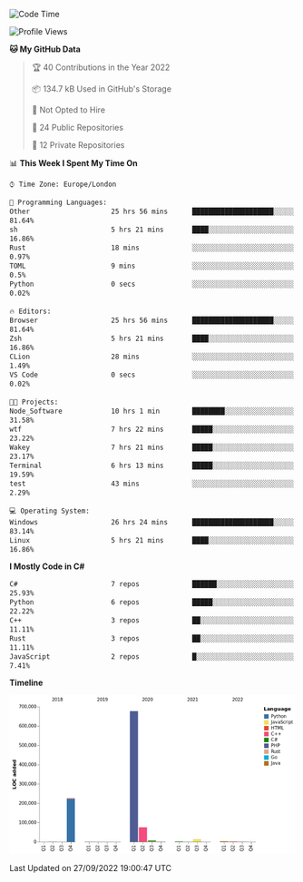 <!--START_SECTION:waka-->
![Code Time](http://img.shields.io/badge/Code%20Time-265%20hrs%2043%20mins-blue)

![Profile Views](http://img.shields.io/badge/Profile%20Views-12-blue)

**🐱 My GitHub Data** 

> 🏆 40 Contributions in the Year 2022
 > 
> 📦 134.7 kB Used in GitHub's Storage 
 > 
> 🚫 Not Opted to Hire
 > 
> 📜 24 Public Repositories 
 > 
> 🔑 12 Private Repositories  
 > 
📊 **This Week I Spent My Time On** 

```text
⌚︎ Time Zone: Europe/London

💬 Programming Languages: 
Other                    25 hrs 56 mins      ████████████████████░░░░░   81.64% 
sh                       5 hrs 21 mins       ████░░░░░░░░░░░░░░░░░░░░░   16.86% 
Rust                     18 mins             ░░░░░░░░░░░░░░░░░░░░░░░░░   0.97% 
TOML                     9 mins              ░░░░░░░░░░░░░░░░░░░░░░░░░   0.5% 
Python                   0 secs              ░░░░░░░░░░░░░░░░░░░░░░░░░   0.02%

🔥 Editors: 
Browser                  25 hrs 56 mins      ████████████████████░░░░░   81.64% 
Zsh                      5 hrs 21 mins       ████░░░░░░░░░░░░░░░░░░░░░   16.86% 
CLion                    28 mins             ░░░░░░░░░░░░░░░░░░░░░░░░░   1.49% 
VS Code                  0 secs              ░░░░░░░░░░░░░░░░░░░░░░░░░   0.02%

🐱‍💻 Projects: 
Node_Software            10 hrs 1 min        ████████░░░░░░░░░░░░░░░░░   31.58% 
wtf                      7 hrs 22 mins       █████░░░░░░░░░░░░░░░░░░░░   23.22% 
Wakey                    7 hrs 21 mins       █████░░░░░░░░░░░░░░░░░░░░   23.17% 
Terminal                 6 hrs 13 mins       █████░░░░░░░░░░░░░░░░░░░░   19.59% 
test                     43 mins             ░░░░░░░░░░░░░░░░░░░░░░░░░   2.29%

💻 Operating System: 
Windows                  26 hrs 24 mins      ████████████████████░░░░░   83.14% 
Linux                    5 hrs 21 mins       ████░░░░░░░░░░░░░░░░░░░░░   16.86%

```

**I Mostly Code in C#** 

```text
C#                       7 repos             ██████░░░░░░░░░░░░░░░░░░░   25.93% 
Python                   6 repos             █████░░░░░░░░░░░░░░░░░░░░   22.22% 
C++                      3 repos             ██░░░░░░░░░░░░░░░░░░░░░░░   11.11% 
Rust                     3 repos             ██░░░░░░░░░░░░░░░░░░░░░░░   11.11% 
JavaScript               2 repos             █░░░░░░░░░░░░░░░░░░░░░░░░   7.41%

```


**Timeline**

![Chart not found](https://raw.githubusercontent.com/Jirubizu/Jirubizu/master/charts/bar_graph.png) 


 Last Updated on 27/09/2022 19:00:47 UTC
<!--END_SECTION:waka-->